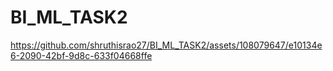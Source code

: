 # BI_ML_TASK2
https://github.com/shruthisrao27/BI_ML_TASK2/assets/108079647/e10134e6-2090-42bf-9d8c-633f04668ffe
